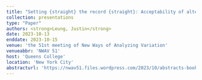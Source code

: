 ```yaml
---
title: "Setting {straight} the record {straight}: Acceptability of alternative word orders in resultatives by heritage Cantonese speakers"
collection: presentations
type: "Paper"
authors: <strong>Leung, Justin</strong>
date: 2023-10-13
enddate: 2023-10-15
venue: 'the 51st meeting of New Ways of Analyzing Variation'
venueabbr: 'NWAV 51'
host: 'Queens College'
location: 'New York City'
abstracturl: 'https://nwav51.files.wordpress.com/2023/10/abstracts-book-1-1.pdf'
---
```


